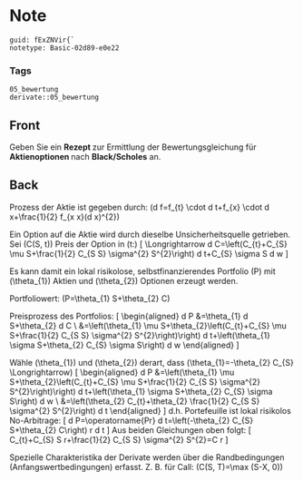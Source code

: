 # Note
```
guid: fExZNVir{`
notetype: Basic-02d89-e0e22
```

### Tags
```
05_bewertung
derivate::05_bewertung
```

## Front
Geben Sie ein <b>Rezept </b>zur Ermittlung der Bewertungsgleichung für <b>Aktienoptionen </b>nach <b>Black/Scholes</b> an.

## Back
Prozess der Aktie ist gegeben durch: \(d f=f_{t} \cdot d t+f_{x} \cdot d x+\frac{1}{2} f_{x x}(d x)^{2}\)

Ein Option auf die Aktie wird durch dieselbe Unsicherheitsquelle getrieben. Sei \(C(S, t)\) Preis der Option in \(t:\)
\[
\Longrightarrow d C=\left(C_{t}+C_{S} \mu S+\frac{1}{2} C_{S S} \sigma^{2} S^{2}\right) d t+C_{S} \sigma S d w
\]

Es kann damit ein lokal risikolose, selbstfinanzierendes Portfolio \(P\) mit \(\theta_{1}\) Aktien und \(\theta_{2}\) Optionen erzeugt werden.

Portfoliowert: \(P=\theta_{1} S+\theta_{2} C\)

Preisprozess des Portfolios:
\[
\begin{aligned}
d P &=\theta_{1} d S+\theta_{2} d C \\
&=\left(\theta_{1} \mu S+\theta_{2}\left(C_{t}+C_{S} \mu S+\frac{1}{2} C_{S S} \sigma^{2} S^{2}\right)\right) d t+\left(\theta_{1} \sigma S+\theta_{2} C_{S} \sigma S\right) d w
\end{aligned}
\]

Wähle \(\theta_{1}\) und \(\theta_{2}\) derart, dass \(\theta_{1}=-\theta_{2} C_{S} \Longrightarrow\)
\[
\begin{aligned}
d P &=\left(\theta_{1} \mu S+\theta_{2}\left(C_{t}+C_{S} \mu S+\frac{1}{2} C_{S S} \sigma^{2} S^{2}\right)\right) d t+\left(\theta_{1} \sigma S+\theta_{2} C_{S} \sigma S\right) d w \\
&=\left(\theta_{2} C_{t}+\theta_{2} \frac{1}{2} C_{S S} \sigma^{2} S^{2}\right) d t
\end{aligned}
\]
d.h. Portefeuille ist lokal risikolos
No-Arbitrage:
\[
d P=\operatorname{Pr} d t=\left(-\theta_{2} C_{S} S+\theta_{2} C\right) r d t
\]
Aus beiden Gleichungen oben folgt:
\[
C_{t}+C_{S} S r+\frac{1}{2} C_{S S} \sigma^{2} S^{2}=C r
\]


Spezielle Charakteristika der Derivate werden über die Randbedingungen (Anfangswertbedingungen) erfasst. Z. B. für Call: \(C(S, T)=\max (S-X, 0)\)
